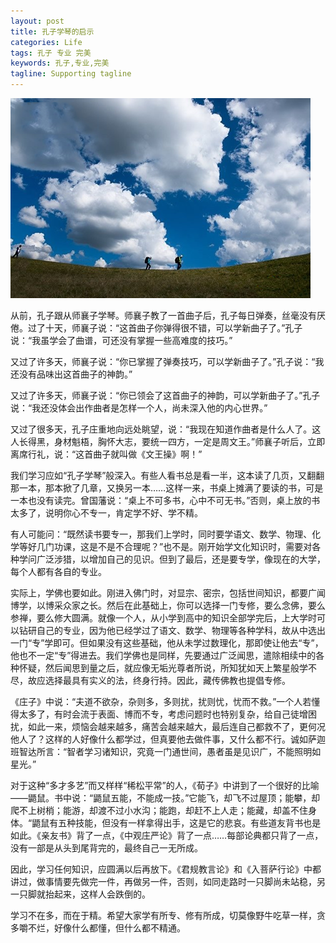 ```yaml
---
layout: post
title: 孔子学琴的启示
categories: Life
tags: 孔子 专业 完美 
keywords: 孔子,专业,完美
tagline: Supporting tagline
---
```


<img src="/assets/pictures/Life/20150208_boxcn.png">

从前，孔子跟从师襄子学琴。师襄子教了一首曲子后，孔子每日弹奏，丝毫没有厌倦。过了十天，师襄子说：“这首曲子你弹得很不错，可以学新曲子了。”孔子说：“我虽学会了曲谱，可还没有掌握一些高难度的技巧。”

又过了许多天，师襄子说：“你已掌握了弹奏技巧，可以学新曲子了。”孔子说：“我还没有品味出这首曲子的神韵。”

又过了许多天，师襄子说：“你已领会了这首曲子的神韵，可以学新曲子了。”孔子说：“我还没体会出作曲者是怎样一个人，尚未深入他的内心世界。”

又过了很多天，孔子庄重地向远处眺望，说：“我现在知道作曲者是什么人了。这人长得黑，身材魁梧，胸怀大志，要统一四方，一定是周文王。”师襄子听后，立即离席行礼，说：“这首曲子就叫做《文王操》啊！”

我们学习应如“孔子学琴”般深入。有些人看书总是看一半，这本读了几页，又翻翻那一本，那本掀了几章，又换另一本……这样一来，书桌上摊满了要读的书，可是一本也没有读完。曾国藩说：“桌上不可多书，心中不可无书。”否则，桌上放的书太多了，说明你心不专一，肯定学不好、学不精。

有人可能问：“既然读书要专一，那我们上学时，同时要学语文、数学、物理、化学等好几门功课，这是不是不合理呢？”也不是。刚开始学文化知识时，需要对各种学问广泛涉猎，以增加自己的见识。但到了最后，还是要专学，像现在的大学，每个人都有各自的专业。

实际上，学佛也要如此。刚进入佛门时，对显宗、密宗，包括世间知识，都要广闻博学，以博采众家之长。然后在此基础上，你可以选择一门专修，要么念佛，要么参禅，要么修大圆满。就像一个人，从小学到高中的知识全部学完后，上大学时可以钻研自己的专业，因为他已经学过了语文、数学、物理等各种学科，故从中选出一门“专”学即可。但如果没有这些基础，他从未学过数理化，那即使让他去“专”，他也不一定“专”得进去。我们学佛也是同样，先要通过广泛闻思，遣除相续中的各种怀疑，然后闻思到量之后，就应像无垢光尊者所说，所知犹如天上繁星般学不尽，故应选择最具有实义的法，终身行持。因此，藏传佛教也提倡专修。

《庄子》中说：“夫道不欲杂，杂则多，多则扰，扰则忧，忧而不救。”一个人若懂得太多了，有时会流于表面、博而不专，考虑问题时也特别复杂，给自己徒增困扰，如此一来，烦恼会越来越多，痛苦会越来越大，最后连自己都救不了，更何况他人了？这样的人好像什么都学过，但真要他去做件事，又什么都不行。诚如萨迦班智达所言：“智者学习诸知识，究竟一门通世间，愚者虽是见识广，不能照明如星光。”

对于这种“多才多艺”而又样样“稀松平常”的人，《荀子》中讲到了一个很好的比喻——鼯鼠。书中说：“鼯鼠五能，不能成一技。”它能飞，却飞不过屋顶；能攀，却爬不上树梢；能游，却渡不过小水沟；能跑，却赶不上人走；能藏，却盖不住身体。“鼯鼠有五种技能，但没有一样拿得出手，这是它的悲哀。有些道友背书也是如此。《亲友书》背了一点，《中观庄严论》背了一点……每部论典都只背了一点，没有一部是从头到尾背完的，最终自己一无所成。

因此，学习任何知识，应圆满以后再放下。《君规教言论》和《入菩萨行论》中都讲过，做事情要先做完一件，再做另一件，否则，如同走路时一只脚尚未站稳，另一只脚就抬起来，这样人会跌倒的。

学习不在多，而在于精。希望大家学有所专、修有所成，切莫像野牛吃草一样，贪多嚼不烂，好像什么都懂，但什么都不精通。

